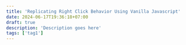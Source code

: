 ```yaml
---
title: 'Replicating Right Click Behavior Using Vanilla Javascript'
date: 2024-06-17T19:36:18+07:00
draft: true
description: 'Description goes here'
tags: ['tag1']
---
```


